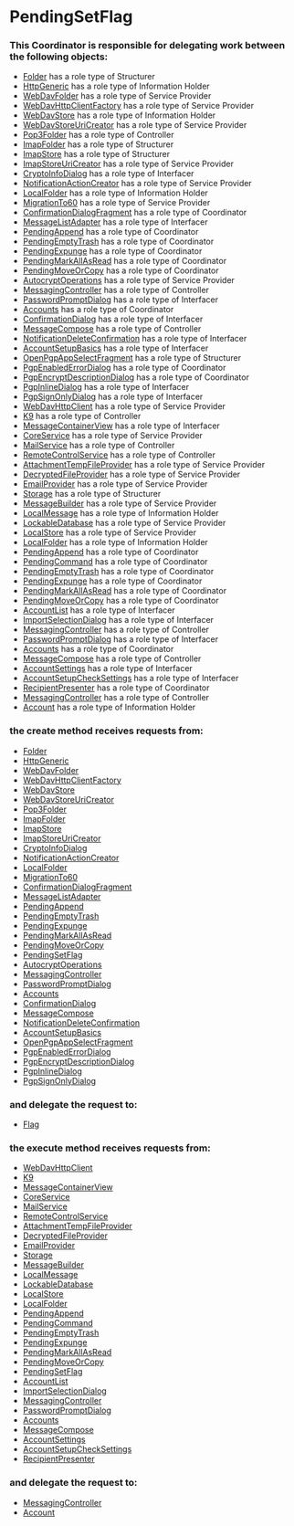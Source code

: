 # PendingSetFlag
### This Coordinator is responsible for delegating work between the following objects: 
* [Folder](../Structurers/Folder.md) has a role type of Structurer
* [HttpGeneric](../InformationHolders/HttpGeneric.md) has a role type of Information Holder
* [WebDavFolder](../ServiceProviders/WebDavFolder.md) has a role type of Service Provider
* [WebDavHttpClientFactory](../ServiceProviders/WebDavHttpClientFactory.md) has a role type of Service Provider
* [WebDavStore](../InformationHolders/WebDavStore.md) has a role type of Information Holder
* [WebDavStoreUriCreator](../ServiceProviders/WebDavStoreUriCreator.md) has a role type of Service Provider
* [Pop3Folder](../Controllers/Pop3Folder.md) has a role type of Controller
* [ImapFolder](../Structurers/ImapFolder.md) has a role type of Structurer
* [ImapStore](../Structurers/ImapStore.md) has a role type of Structurer
* [ImapStoreUriCreator](../ServiceProviders/ImapStoreUriCreator.md) has a role type of Service Provider
* [CryptoInfoDialog](../Interfacers/CryptoInfoDialog.md) has a role type of Interfacer
* [NotificationActionCreator](../ServiceProviders/NotificationActionCreator.md) has a role type of Service Provider
* [LocalFolder](../InformationHolders/LocalFolder.md) has a role type of Information Holder
* [MigrationTo60](../ServiceProviders/MigrationTo60.md) has a role type of Service Provider
* [ConfirmationDialogFragment](../Coordinators/ConfirmationDialogFragment.md) has a role type of Coordinator
* [MessageListAdapter](../Interfacers/MessageListAdapter.md) has a role type of Interfacer
* [PendingAppend](../Coordinators/PendingAppend.md) has a role type of Coordinator
* [PendingEmptyTrash](../Coordinators/PendingEmptyTrash.md) has a role type of Coordinator
* [PendingExpunge](../Coordinators/PendingExpunge.md) has a role type of Coordinator
* [PendingMarkAllAsRead](../Coordinators/PendingMarkAllAsRead.md) has a role type of Coordinator
* [PendingMoveOrCopy](../Coordinators/PendingMoveOrCopy.md) has a role type of Coordinator
* [AutocryptOperations](../ServiceProviders/AutocryptOperations.md) has a role type of Service Provider
* [MessagingController](../Controllers/MessagingController.md) has a role type of Controller
* [PasswordPromptDialog](../Interfacers/PasswordPromptDialog.md) has a role type of Interfacer
* [Accounts](../Coordinators/Accounts.md) has a role type of Coordinator
* [ConfirmationDialog](../Interfacers/ConfirmationDialog.md) has a role type of Interfacer
* [MessageCompose](../Controllers/MessageCompose.md) has a role type of Controller
* [NotificationDeleteConfirmation](../Interfacers/NotificationDeleteConfirmation.md) has a role type of Interfacer
* [AccountSetupBasics](../Interfacers/AccountSetupBasics.md) has a role type of Interfacer
* [OpenPgpAppSelectFragment](../Structurers/OpenPgpAppSelectFragment.md) has a role type of Structurer
* [PgpEnabledErrorDialog](../Coordinators/PgpEnabledErrorDialog.md) has a role type of Coordinator
* [PgpEncryptDescriptionDialog](../Coordinators/PgpEncryptDescriptionDialog.md) has a role type of Coordinator
* [PgpInlineDialog](../Interfacers/PgpInlineDialog.md) has a role type of Interfacer
* [PgpSignOnlyDialog](../Interfacers/PgpSignOnlyDialog.md) has a role type of Interfacer
* [WebDavHttpClient](../ServiceProviders/WebDavHttpClient.md) has a role type of Service Provider
* [K9](../Controllers/K9.md) has a role type of Controller
* [MessageContainerView](../Interfacers/MessageContainerView.md) has a role type of Interfacer
* [CoreService](../ServiceProviders/CoreService.md) has a role type of Service Provider
* [MailService](../Controllers/MailService.md) has a role type of Controller
* [RemoteControlService](../Controllers/RemoteControlService.md) has a role type of Controller
* [AttachmentTempFileProvider](../ServiceProviders/AttachmentTempFileProvider.md) has a role type of Service Provider
* [DecryptedFileProvider](../ServiceProviders/DecryptedFileProvider.md) has a role type of Service Provider
* [EmailProvider](../ServiceProviders/EmailProvider.md) has a role type of Service Provider
* [Storage](../Structurers/Storage.md) has a role type of Structurer
* [MessageBuilder](../ServiceProviders/MessageBuilder.md) has a role type of Service Provider
* [LocalMessage](../InformationHolders/LocalMessage.md) has a role type of Information Holder
* [LockableDatabase](../ServiceProviders/LockableDatabase.md) has a role type of Service Provider
* [LocalStore](../ServiceProviders/LocalStore.md) has a role type of Service Provider
* [LocalFolder](../InformationHolders/LocalFolder.md) has a role type of Information Holder
* [PendingAppend](../Coordinators/PendingAppend.md) has a role type of Coordinator
* [PendingCommand](../Coordinators/PendingCommand.md) has a role type of Coordinator
* [PendingEmptyTrash](../Coordinators/PendingEmptyTrash.md) has a role type of Coordinator
* [PendingExpunge](../Coordinators/PendingExpunge.md) has a role type of Coordinator
* [PendingMarkAllAsRead](../Coordinators/PendingMarkAllAsRead.md) has a role type of Coordinator
* [PendingMoveOrCopy](../Coordinators/PendingMoveOrCopy.md) has a role type of Coordinator
* [AccountList](../Interfacers/AccountList.md) has a role type of Interfacer
* [ImportSelectionDialog](../Interfacers/ImportSelectionDialog.md) has a role type of Interfacer
* [MessagingController](../Controllers/MessagingController.md) has a role type of Controller
* [PasswordPromptDialog](../Interfacers/PasswordPromptDialog.md) has a role type of Interfacer
* [Accounts](../Coordinators/Accounts.md) has a role type of Coordinator
* [MessageCompose](../Controllers/MessageCompose.md) has a role type of Controller
* [AccountSettings](../Interfacers/AccountSettings.md) has a role type of Interfacer
* [AccountSetupCheckSettings](../Interfacers/AccountSetupCheckSettings.md) has a role type of Interfacer
* [RecipientPresenter](../Coordinators/RecipientPresenter.md) has a role type of Coordinator
* [MessagingController](../Controllers/MessagingController.md) has a role type of Controller
* [Account](../InformationHolders/Account.md) has a role type of Information Holder
### the create method receives requests from:
* [Folder](../Structurers/Folder.md) 
* [HttpGeneric](../InformationHolders/HttpGeneric.md) 
* [WebDavFolder](../ServiceProviders/WebDavFolder.md) 
* [WebDavHttpClientFactory](../ServiceProviders/WebDavHttpClientFactory.md) 
* [WebDavStore](../InformationHolders/WebDavStore.md) 
* [WebDavStoreUriCreator](../ServiceProviders/WebDavStoreUriCreator.md) 
* [Pop3Folder](../Controllers/Pop3Folder.md) 
* [ImapFolder](../Structurers/ImapFolder.md) 
* [ImapStore](../Structurers/ImapStore.md) 
* [ImapStoreUriCreator](../ServiceProviders/ImapStoreUriCreator.md) 
* [CryptoInfoDialog](../Interfacers/CryptoInfoDialog.md) 
* [NotificationActionCreator](../ServiceProviders/NotificationActionCreator.md) 
* [LocalFolder](../InformationHolders/LocalFolder.md) 
* [MigrationTo60](../ServiceProviders/MigrationTo60.md) 
* [ConfirmationDialogFragment](../Coordinators/ConfirmationDialogFragment.md) 
* [MessageListAdapter](../Interfacers/MessageListAdapter.md) 
* [PendingAppend](../Coordinators/PendingAppend.md) 
* [PendingEmptyTrash](../Coordinators/PendingEmptyTrash.md) 
* [PendingExpunge](../Coordinators/PendingExpunge.md) 
* [PendingMarkAllAsRead](../Coordinators/PendingMarkAllAsRead.md) 
* [PendingMoveOrCopy](../Coordinators/PendingMoveOrCopy.md) 
* [PendingSetFlag](../Coordinators/PendingSetFlag.md) 
* [AutocryptOperations](../ServiceProviders/AutocryptOperations.md) 
* [MessagingController](../Controllers/MessagingController.md) 
* [PasswordPromptDialog](../Interfacers/PasswordPromptDialog.md) 
* [Accounts](../Coordinators/Accounts.md) 
* [ConfirmationDialog](../Interfacers/ConfirmationDialog.md) 
* [MessageCompose](../Controllers/MessageCompose.md) 
* [NotificationDeleteConfirmation](../Interfacers/NotificationDeleteConfirmation.md) 
* [AccountSetupBasics](../Interfacers/AccountSetupBasics.md) 
* [OpenPgpAppSelectFragment](../Structurers/OpenPgpAppSelectFragment.md) 
* [PgpEnabledErrorDialog](../Coordinators/PgpEnabledErrorDialog.md) 
* [PgpEncryptDescriptionDialog](../Coordinators/PgpEncryptDescriptionDialog.md) 
* [PgpInlineDialog](../Interfacers/PgpInlineDialog.md) 
* [PgpSignOnlyDialog](../Interfacers/PgpSignOnlyDialog.md) 
### and delegate the request to: 
* [Flag](../InformationHolders/Flag.md) 


### the execute method receives requests from:
* [WebDavHttpClient](../ServiceProviders/WebDavHttpClient.md) 
* [K9](../Controllers/K9.md) 
* [MessageContainerView](../Interfacers/MessageContainerView.md) 
* [CoreService](../ServiceProviders/CoreService.md) 
* [MailService](../Controllers/MailService.md) 
* [RemoteControlService](../Controllers/RemoteControlService.md) 
* [AttachmentTempFileProvider](../ServiceProviders/AttachmentTempFileProvider.md) 
* [DecryptedFileProvider](../ServiceProviders/DecryptedFileProvider.md) 
* [EmailProvider](../ServiceProviders/EmailProvider.md) 
* [Storage](../Structurers/Storage.md) 
* [MessageBuilder](../ServiceProviders/MessageBuilder.md) 
* [LocalMessage](../InformationHolders/LocalMessage.md) 
* [LockableDatabase](../ServiceProviders/LockableDatabase.md) 
* [LocalStore](../ServiceProviders/LocalStore.md) 
* [LocalFolder](../InformationHolders/LocalFolder.md) 
* [PendingAppend](../Coordinators/PendingAppend.md) 
* [PendingCommand](../Coordinators/PendingCommand.md) 
* [PendingEmptyTrash](../Coordinators/PendingEmptyTrash.md) 
* [PendingExpunge](../Coordinators/PendingExpunge.md) 
* [PendingMarkAllAsRead](../Coordinators/PendingMarkAllAsRead.md) 
* [PendingMoveOrCopy](../Coordinators/PendingMoveOrCopy.md) 
* [PendingSetFlag](../Coordinators/PendingSetFlag.md) 
* [AccountList](../Interfacers/AccountList.md) 
* [ImportSelectionDialog](../Interfacers/ImportSelectionDialog.md) 
* [MessagingController](../Controllers/MessagingController.md) 
* [PasswordPromptDialog](../Interfacers/PasswordPromptDialog.md) 
* [Accounts](../Coordinators/Accounts.md) 
* [MessageCompose](../Controllers/MessageCompose.md) 
* [AccountSettings](../Interfacers/AccountSettings.md) 
* [AccountSetupCheckSettings](../Interfacers/AccountSetupCheckSettings.md) 
* [RecipientPresenter](../Coordinators/RecipientPresenter.md) 
### and delegate the request to: 
* [MessagingController](../Controllers/MessagingController.md) 
* [Account](../InformationHolders/Account.md) 


